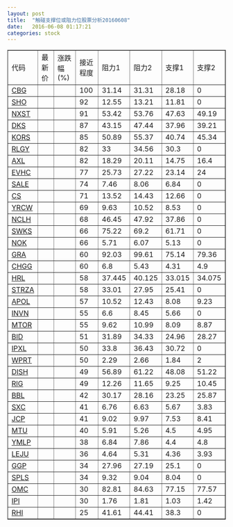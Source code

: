 ```yaml
---
layout: post
title:  "触碰支撑位或阻力位股票分析20160608"
date:   2016-06-08 01:17:21
categories: stock
---
```

<script type="text/javascript">
var stockList = []
stockList.push('gb_cbg');
stockList.push('gb_sho');
stockList.push('gb_nxst');
stockList.push('gb_dks');
stockList.push('gb_kors');
stockList.push('gb_rlgy');
stockList.push('gb_axl');
stockList.push('gb_evhc');
stockList.push('gb_sale');
stockList.push('gb_cs');
stockList.push('gb_yrcw');
stockList.push('gb_nclh');
stockList.push('gb_swks');
stockList.push('gb_nok');
stockList.push('gb_gra');
stockList.push('gb_chgg');
stockList.push('gb_hrl');
stockList.push('gb_strza');
stockList.push('gb_apol');
stockList.push('gb_invn');
stockList.push('gb_mtor');
stockList.push('gb_bid');
stockList.push('gb_ipxl');
stockList.push('gb_wprt');
stockList.push('gb_dish');
stockList.push('gb_rig');
stockList.push('gb_bbl');
stockList.push('gb_sxc');
stockList.push('gb_jcp');
stockList.push('gb_mtu');
stockList.push('gb_ymlp');
stockList.push('gb_leju');
stockList.push('gb_ggp');
stockList.push('gb_spls');
stockList.push('gb_omc');
stockList.push('gb_ipi');
stockList.push('gb_rhi');
</script>
<table border="1">
 <tr>
 <td>代码</td>
 <td>最新价</td>
 <td>涨跌幅(%)</td>
 <td>接近程度</td>
 <td>阻力1</td>
 <td>阻力2</td>
 <td>支撑1</td>
 <td>支撑2</td>
</tr>
  <tr id="cbg" class="red">
  <td><a href="http://stock.finance.sina.com.cn/usstock/quotes/CBG.html" target="_blank">CBG</a></td><td></td><td></td><td>100</td><td>31.14</td><td>31.31</td><td>28.18</td><td>0</td></tr>
  <tr id="sho" class="green">
  <td><a href="http://stock.finance.sina.com.cn/usstock/quotes/SHO.html" target="_blank">SHO</a></td><td></td><td></td><td>92</td><td>12.55</td><td>13.21</td><td>11.81</td><td>0</td></tr>
  <tr id="nxst" class="red">
  <td><a href="http://stock.finance.sina.com.cn/usstock/quotes/NXST.html" target="_blank">NXST</a></td><td></td><td></td><td>91</td><td>53.42</td><td>53.76</td><td>47.63</td><td>49.19</td></tr>
  <tr id="dks" class="red">
  <td><a href="http://stock.finance.sina.com.cn/usstock/quotes/DKS.html" target="_blank">DKS</a></td><td></td><td></td><td>87</td><td>43.15</td><td>47.44</td><td>37.96</td><td>39.21</td></tr>
  <tr id="kors" class="red">
  <td><a href="http://stock.finance.sina.com.cn/usstock/quotes/KORS.html" target="_blank">KORS</a></td><td></td><td></td><td>85</td><td>50.89</td><td>55.37</td><td>40.74</td><td>45.34</td></tr>
  <tr id="rlgy" class="red">
  <td><a href="http://stock.finance.sina.com.cn/usstock/quotes/RLGY.html" target="_blank">RLGY</a></td><td></td><td></td><td>82</td><td>33</td><td>34.56</td><td>30.3</td><td>0</td></tr>
  <tr id="axl" class="green">
  <td><a href="http://stock.finance.sina.com.cn/usstock/quotes/AXL.html" target="_blank">AXL</a></td><td></td><td></td><td>82</td><td>18.29</td><td>20.11</td><td>14.75</td><td>16.4</td></tr>
  <tr id="evhc" class="red">
  <td><a href="http://stock.finance.sina.com.cn/usstock/quotes/EVHC.html" target="_blank">EVHC</a></td><td></td><td></td><td>77</td><td>25.73</td><td>27.22</td><td>23.14</td><td>24</td></tr>
  <tr id="sale" class="red">
  <td><a href="http://stock.finance.sina.com.cn/usstock/quotes/SALE.html" target="_blank">SALE</a></td><td></td><td></td><td>74</td><td>7.46</td><td>8.06</td><td>6.84</td><td>0</td></tr>
  <tr id="cs" class="red">
  <td><a href="http://stock.finance.sina.com.cn/usstock/quotes/CS.html" target="_blank">CS</a></td><td></td><td></td><td>71</td><td>13.52</td><td>14.43</td><td>12.66</td><td>0</td></tr>
  <tr id="yrcw" class="red">
  <td><a href="http://stock.finance.sina.com.cn/usstock/quotes/YRCW.html" target="_blank">YRCW</a></td><td></td><td></td><td>69</td><td>9.63</td><td>10.52</td><td>8.53</td><td>0</td></tr>
  <tr id="nclh" class="red">
  <td><a href="http://stock.finance.sina.com.cn/usstock/quotes/NCLH.html" target="_blank">NCLH</a></td><td></td><td></td><td>68</td><td>46.45</td><td>47.92</td><td>37.86</td><td>0</td></tr>
  <tr id="swks" class="red">
  <td><a href="http://stock.finance.sina.com.cn/usstock/quotes/SWKS.html" target="_blank">SWKS</a></td><td></td><td></td><td>66</td><td>75.22</td><td>69.2</td><td>61.71</td><td>0</td></tr>
  <tr id="nok" class="red">
  <td><a href="http://stock.finance.sina.com.cn/usstock/quotes/NOK.html" target="_blank">NOK</a></td><td></td><td></td><td>66</td><td>5.71</td><td>6.07</td><td>5.13</td><td>0</td></tr>
  <tr id="gra" class="green">
  <td><a href="http://stock.finance.sina.com.cn/usstock/quotes/GRA.html" target="_blank">GRA</a></td><td></td><td></td><td>60</td><td>92.03</td><td>99.61</td><td>75.14</td><td>79.36</td></tr>
  <tr id="chgg" class="green">
  <td><a href="http://stock.finance.sina.com.cn/usstock/quotes/CHGG.html" target="_blank">CHGG</a></td><td></td><td></td><td>60</td><td>6.8</td><td>5.43</td><td>4.31</td><td>4.9</td></tr>
  <tr id="hrl" class="green">
  <td><a href="http://stock.finance.sina.com.cn/usstock/quotes/HRL.html" target="_blank">HRL</a></td><td></td><td></td><td>58</td><td>37.445</td><td>40.125</td><td>33.015</td><td>34.075</td></tr>
  <tr id="strza" class="red">
  <td><a href="http://stock.finance.sina.com.cn/usstock/quotes/STRZA.html" target="_blank">STRZA</a></td><td></td><td></td><td>58</td><td>33.01</td><td>27.95</td><td>25.41</td><td>0</td></tr>
  <tr id="apol" class="green">
  <td><a href="http://stock.finance.sina.com.cn/usstock/quotes/APOL.html" target="_blank">APOL</a></td><td></td><td></td><td>57</td><td>10.52</td><td>12.43</td><td>8.08</td><td>9.23</td></tr>
  <tr id="invn" class="red">
  <td><a href="http://stock.finance.sina.com.cn/usstock/quotes/INVN.html" target="_blank">INVN</a></td><td></td><td></td><td>55</td><td>6.6</td><td>8.45</td><td>5.66</td><td>0</td></tr>
  <tr id="mtor" class="green">
  <td><a href="http://stock.finance.sina.com.cn/usstock/quotes/MTOR.html" target="_blank">MTOR</a></td><td></td><td></td><td>55</td><td>9.62</td><td>10.99</td><td>8.09</td><td>8.87</td></tr>
  <tr id="bid" class="red">
  <td><a href="http://stock.finance.sina.com.cn/usstock/quotes/BID.html" target="_blank">BID</a></td><td></td><td></td><td>51</td><td>31.89</td><td>34.33</td><td>24.96</td><td>28.27</td></tr>
  <tr id="ipxl" class="green">
  <td><a href="http://stock.finance.sina.com.cn/usstock/quotes/IPXL.html" target="_blank">IPXL</a></td><td></td><td></td><td>50</td><td>33.8</td><td>36.43</td><td>30.72</td><td>0</td></tr>
  <tr id="wprt" class="green">
  <td><a href="http://stock.finance.sina.com.cn/usstock/quotes/WPRT.html" target="_blank">WPRT</a></td><td></td><td></td><td>50</td><td>2.29</td><td>2.66</td><td>1.84</td><td>2</td></tr>
  <tr id="dish" class="red">
  <td><a href="http://stock.finance.sina.com.cn/usstock/quotes/DISH.html" target="_blank">DISH</a></td><td></td><td></td><td>49</td><td>56.89</td><td>61.22</td><td>48.08</td><td>51.22</td></tr>
  <tr id="rig" class="red">
  <td><a href="http://stock.finance.sina.com.cn/usstock/quotes/RIG.html" target="_blank">RIG</a></td><td></td><td></td><td>49</td><td>12.26</td><td>11.65</td><td>9.25</td><td>10.45</td></tr>
  <tr id="bbl" class="green">
  <td><a href="http://stock.finance.sina.com.cn/usstock/quotes/BBL.html" target="_blank">BBL</a></td><td></td><td></td><td>42</td><td>30.17</td><td>28.16</td><td>23.25</td><td>25.87</td></tr>
  <tr id="sxc" class="red">
  <td><a href="http://stock.finance.sina.com.cn/usstock/quotes/SXC.html" target="_blank">SXC</a></td><td></td><td></td><td>41</td><td>6.76</td><td>6.63</td><td>5.67</td><td>3.83</td></tr>
  <tr id="jcp" class="green">
  <td><a href="http://stock.finance.sina.com.cn/usstock/quotes/JCP.html" target="_blank">JCP</a></td><td></td><td></td><td>41</td><td>9.02</td><td>9.97</td><td>7.53</td><td>8.41</td></tr>
  <tr id="mtu" class="green">
  <td><a href="http://stock.finance.sina.com.cn/usstock/quotes/MTU.html" target="_blank">MTU</a></td><td></td><td></td><td>40</td><td>5.91</td><td>5.26</td><td>4.5</td><td>4.95</td></tr>
  <tr id="ymlp" class="green">
  <td><a href="http://stock.finance.sina.com.cn/usstock/quotes/YMLP.html" target="_blank">YMLP</a></td><td></td><td></td><td>38</td><td>6.84</td><td>7.86</td><td>4.4</td><td>4.8</td></tr>
  <tr id="leju" class="red">
  <td><a href="http://stock.finance.sina.com.cn/usstock/quotes/LEJU.html" target="_blank">LEJU</a></td><td></td><td></td><td>36</td><td>4.64</td><td>5.31</td><td>4.36</td><td>3.93</td></tr>
  <tr id="ggp" class="red">
  <td><a href="http://stock.finance.sina.com.cn/usstock/quotes/GGP.html" target="_blank">GGP</a></td><td></td><td></td><td>34</td><td>27.96</td><td>27.19</td><td>25.1</td><td>0</td></tr>
  <tr id="spls" class="red">
  <td><a href="http://stock.finance.sina.com.cn/usstock/quotes/SPLS.html" target="_blank">SPLS</a></td><td></td><td></td><td>34</td><td>9.32</td><td>9.04</td><td>8.04</td><td>0</td></tr>
  <tr id="omc" class="green">
  <td><a href="http://stock.finance.sina.com.cn/usstock/quotes/OMC.html" target="_blank">OMC</a></td><td></td><td></td><td>30</td><td>82.81</td><td>84.63</td><td>77.15</td><td>77.57</td></tr>
  <tr id="ipi" class="green">
  <td><a href="http://stock.finance.sina.com.cn/usstock/quotes/IPI.html" target="_blank">IPI</a></td><td></td><td></td><td>30</td><td>1.76</td><td>1.81</td><td>1.03</td><td>1.42</td></tr>
  <tr id="rhi" class="red">
  <td><a href="http://stock.finance.sina.com.cn/usstock/quotes/RHI.html" target="_blank">RHI</a></td><td></td><td></td><td>25</td><td>41.61</td><td>44.41</td><td>38.3</td><td>0</td></tr>
</table>
